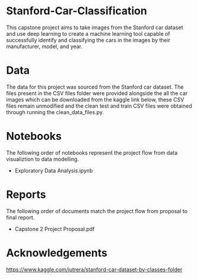 # Stanford-Car-Classification
This capstone project aims to take images from the Stanford car dataset and use deep learning to create a machine learning tool capable of successfully identify and classifying the cars in the images by their manufacturer, model, and year. 
# Data
The data for this project was sourced from the Stanford car dataset. The files present in the CSV files folder were provided alongside the all the car images which can be downloaded from the kaggle link below, these CSV files remain unmodified and the clean test and train CSV files were obtained through running the clean_data_files.py.
# Notebooks
The following order of notebooks represent the project flow from data visualiztion to data modelling. 
* Exploratory Data Analysis.ipynb
# Reports
The following order of documents match the project flow from proposal to final report.
* Capstone 2 Project Proposal.pdf
# Acknowledgements
https://www.kaggle.com/jutrera/stanford-car-dataset-by-classes-folder
